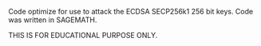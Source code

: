 Code optimize for use to attack the ECDSA SECP256k1 256 bit keys.
Code was written in SAGEMATH.

THIS IS FOR EDUCATIONAL PURPOSE ONLY.
